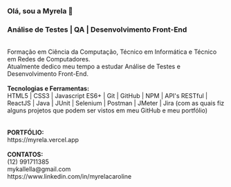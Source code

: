 ### Olá, sou a Myrela 👋
### Análise de Testes | QA | Desenvolvimento Front-End
<br>
Formação em Ciência da Computação, Técnico em Informática e Técnico em
Redes de Computadores.
<br>
Atualmente dedico meu tempo a estudar Análise de Testes e Desenvolvimento Front-End.
<br>
<br>
<strong>Tecnologias e Ferramentas:</strong>
<br>
HTML5 | CSS3 | Javascript ES6+ | Git | GitHub | NPM | API's RESTful | ReactJS | Java | JUnit | Selenium | Postman | JMeter | Jira (com as quais fiz alguns projetos que podem ser vistos em meu GitHub e meu portfólio)
<br>
<br>

<br>
<strong>PORTFÓLIO: </strong>
<br>
https://myrela.vercel.app
<br>
<br>
<strong>CONTATOS:</strong> 
<br>
(12) 991711385
<br>
mykallella@gmail.com
<br>
https://www.linkedin.com/in/myrelacaroline
<br>



